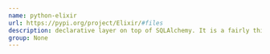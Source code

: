 ```yaml
---
name: python-elixir
url: https://pypi.org/project/Elixir/#files
description: declarative layer on top of SQLAlchemy. It is a fairly thin wrapper, which provides the ability to define model objects following the Active Record design pattern. URL : https://pypi.org/project/Elixir/#files Groups : None
group: None
---
```

